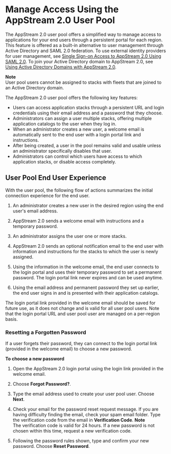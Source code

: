 # Manage Access Using the AppStream 2\.0 User Pool<a name="user-pool"></a>

The AppStream 2\.0 user pool offers a simplified way to manage access to applications for your end users through a persistent portal for each region\. This feature is offered as a built\-in alternative to user management through Active Directory and SAML 2\.0 federation\. To use external identity providers for user management, see [Single Sign\-on Access to AppStream 2\.0 Using SAML 2\.0](external-identity-providers.md)\. To join your Active Directory domain to AppStream 2\.0, see [Using Active Directory Domains with AppStream 2\.0](active-directory.md)\.

**Note**  
User pool users cannot be assigned to stacks with fleets that are joined to an Active Directory domain\.

The AppStream 2\.0 user pool offers the following key features:
+ Users can access application stacks through a persistent URL and login credentials using their email address and a password that they choose\.
+ Administrators can assign a user multiple stacks, offering multiple application catalogs to the user when they log in\.
+ When an administrator creates a new user, a welcome email is automatically sent to the end user with a login portal link and instructions\.
+ After being created, a user in the pool remains valid and usable unless an administrator specifically disables that user\.
+ Administrators can control which users have access to which application stacks, or disable access completely\.

## User Pool End User Experience<a name="user-pool-end-user"></a>

With the user pool, the following flow of actions summarizes the initial connection experience for the end user\. 

1. An administrator creates a new user in the desired region using the end user's email address\.

1. AppStream 2\.0 sends a welcome email with instructions and a temporary password\.

1. An administrator assigns the user one or more stacks\. 

1. AppStream 2\.0 sends an optional notification email to the end user with information and instructions for the stacks to which the user is newly assigned\.

1. Using the information in the welcome email, the end user connects to the login portal and uses their temporary password to set a permanent password\. The login portal link never expires and can be used anytime\.

1. Using the email address and permanent password they set up earlier, the end user signs in and is presented with their application catalogs\.

The login portal link provided in the welcome email should be saved for future use, as it does not change and is valid for all user pool users\. Note that the login portal URL and user pool user are managed on a per\-region basis\.

### Resetting a Forgotten Password<a name="user-pool-end-user-reset-password"></a>

If a user forgets their password, they can connect to the login portal link \(provided in the welcome email\) to choose a new password\.

**To choose a new password**

1. Open the AppStream 2\.0 login portal using the login link provided in the welcome email\.

1. Choose **Forgot Password?**\.

1. Type the email address used to create your user pool user\. Choose **Next**\.

1. Check your email for the password reset request message\. If you are having difficulty finding the email, check your spam email folder\. Type the verification code from the email in **Verification Code**\.
**Note**  
The verification code is valid for 24 hours\. If a new password is not chosen within this time, request a new verification code\.

1. Following the password rules shown, type and confirm your new password\. Choose **Reset Password**\.